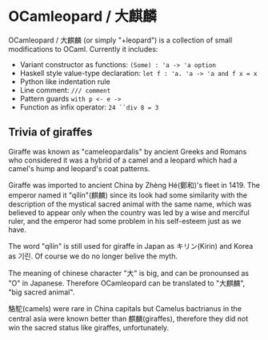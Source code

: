 OCamleopard / 大麒麟 
==================================

OCamleopard / 大麒麟 (or simply "+leopard") is a collection of small modifications 
to OCaml. Currently it includes:

* Variant constructor as functions: `(Some) : 'a -> 'a option`
* Haskell style value-type declaration: `let f : 'a. 'a -> 'a and f x = x`
* Python like indentation rule
* Line comment: `/// comment`
* Pattern guards `with p <- e ->`
* Function as infix operator: ```24 ``div 8 = 3```

Trivia of giraffes
-----------------------------------

Giraffe was known as "cameleopardalis" by ancient Greeks and Romans 
who considered it was a hybrid of a camel and a leopard 
which had a camel's hump and leopard's coat patterns.

Giraffe was imported to ancient China by Zhèng Hé(鄭和)'s fleet in 1419.
The emperor named it "qílín"(麒麟) since its look had some similarity with
the description of the mystical sacred animal with the same name, 
which was believed to appear only when the country was led 
by a wise and merciful ruler, and the emperor had some problem 
in his self-esteem just as we have.

The word "qílín" is still used for giraffe in Japan as キリン(Kirin) 
and Korea as 기린. Of course we do no longer belive the myth.

The meaning of chinese character "大" is big, and can be pronounsed 
as "O" in Japanese. Therefore OCamleopard can be translated to "大麒麟",
"big sacred animal".

駱駝(camels) were rare in China capitals but Camelus bactrianus 
in the central asia were known better than 麒麟(giraffes), 
therefore they did not win the sacred status like giraffes, unfortunately.
